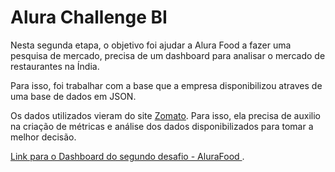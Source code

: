 <h1>Alura Challenge BI</h1>

Nesta segunda etapa, o objetivo foi ajudar a Alura Food a fazer uma pesquisa de mercado, precisa de um dashboard para analisar o mercado de restaurantes na Índia.

Para isso, foi trabalhar com a base que a empresa disponibilizou atraves de uma base de dados em JSON.

Os dados utilizados vieram do site <a href="https://www.zomato.com/" :target="_blank">Zomato</a>. Para isso, ela precisa de auxilio na criação de métricas e análise dos dados disponibilizados para tomar a melhor decisão.


<a href="https://bit.ly/challenge_alurafood" :target="_blank">Link para o Dashboard do segundo desafio - AluraFood </a>.
